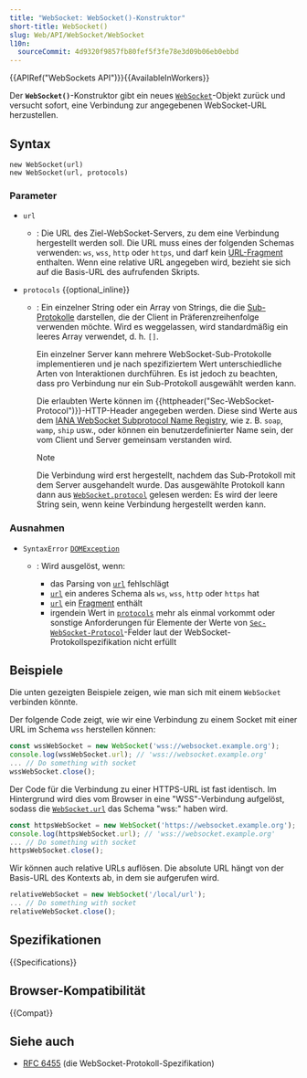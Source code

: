 ```yaml
---
title: "WebSocket: WebSocket()-Konstruktor"
short-title: WebSocket()
slug: Web/API/WebSocket/WebSocket
l10n:
  sourceCommit: 4d9320f9857fb80fef5f3fe78e3d09b06eb0ebbd
---
```


{{APIRef("WebSockets API")}}{{AvailableInWorkers}}

Der **`WebSocket()`**-Konstruktor gibt ein neues [`WebSocket`](/de/docs/Web/API/WebSocket)-Objekt zurück und versucht sofort, eine Verbindung zur angegebenen WebSocket-URL herzustellen.

## Syntax

```js-nolint
new WebSocket(url)
new WebSocket(url, protocols)
```

### Parameter

- `url`

  - : Die URL des Ziel-WebSocket-Servers, zu dem eine Verbindung hergestellt werden soll.
    Die URL muss eines der folgenden Schemas verwenden: `ws`, `wss`, `http` oder `https`, und darf kein [URL-Fragment](/de/docs/Web/URI/Reference/Fragment) enthalten.
    Wenn eine relative URL angegeben wird, bezieht sie sich auf die Basis-URL des aufrufenden Skripts.

- `protocols` {{optional_inline}}

  - : Ein einzelner String oder ein Array von Strings, die die [Sub-Protokolle](/de/docs/Web/API/WebSockets_API/Writing_WebSocket_servers#subprotocols) darstellen, die der Client in Präferenzreihenfolge verwenden möchte.
    Wird es weggelassen, wird standardmäßig ein leeres Array verwendet, d. h. `[]`.

    Ein einzelner Server kann mehrere WebSocket-Sub-Protokolle implementieren und je nach spezifiziertem Wert unterschiedliche Arten von Interaktionen durchführen.
    Es ist jedoch zu beachten, dass pro Verbindung nur ein Sub-Protokoll ausgewählt werden kann.

    Die erlaubten Werte können im {{httpheader("Sec-WebSocket-Protocol")}}-HTTP-Header angegeben werden.
    Diese sind Werte aus dem [IANA WebSocket Subprotocol Name Registry](https://www.iana.org/assignments/websocket/websocket.xml#subprotocol-name), wie z. B. `soap`, `wamp`, `ship` usw., oder können ein benutzerdefinierter Name sein, der vom Client und Server gemeinsam verstanden wird.

    > [!NOTE]
    > Die Verbindung wird erst hergestellt, nachdem das Sub-Protokoll mit dem Server ausgehandelt wurde.
    > Das ausgewählte Protokoll kann dann aus [`WebSocket.protocol`](/de/docs/Web/API/WebSocket/protocol) gelesen werden: Es wird der leere String sein, wenn keine Verbindung hergestellt werden kann.

### Ausnahmen

- `SyntaxError` [`DOMException`](/de/docs/Web/API/DOMException)

  - : Wird ausgelöst, wenn:

    - das Parsing von [`url`](#url) fehlschlägt
    - [`url`](#url) ein anderes Schema als `ws`, `wss`, `http` oder `https` hat
    - [`url`](#url) ein [Fragment](/de/docs/Web/URI/Reference/Fragment) enthält
    - irgendein Wert in [`protocols`](#protocols) mehr als einmal vorkommt oder sonstige Anforderungen für Elemente der Werte von [`Sec-WebSocket-Protocol`](/de/docs/Web/HTTP/Protocol_upgrade_mechanism#sec-websocket-protocol)-Felder laut der WebSocket-Protokollspezifikation nicht erfüllt

## Beispiele

Die unten gezeigten Beispiele zeigen, wie man sich mit einem `WebSocket` verbinden könnte.

Der folgende Code zeigt, wie wir eine Verbindung zu einem Socket mit einer URL im Schema `wss` herstellen können:

```js
const wssWebSocket = new WebSocket('wss://websocket.example.org');
console.log(wssWebSocket.url); // 'wss://websocket.example.org'
... // Do something with socket
wssWebSocket.close();
```

Der Code für die Verbindung zu einer HTTPS-URL ist fast identisch.
Im Hintergrund wird dies vom Browser in eine "WSS"-Verbindung aufgelöst, sodass die [`WebSocket.url`](/de/docs/Web/API/WebSocket/url) das Schema "wss:" haben wird.

```js
const httpsWebSocket = new WebSocket('https://websocket.example.org');
console.log(httpsWebSocket.url); // 'wss://websocket.example.org'
... // Do something with socket
httpsWebSocket.close();
```

Wir können auch relative URLs auflösen.
Die absolute URL hängt von der Basis-URL des Kontexts ab, in dem sie aufgerufen wird.

```js
relativeWebSocket = new WebSocket('/local/url');
... // Do something with socket
relativeWebSocket.close();
```

## Spezifikationen

{{Specifications}}

## Browser-Kompatibilität

{{Compat}}

## Siehe auch

- [RFC 6455](https://www.rfc-editor.org/rfc/rfc6455.html) (die WebSocket-Protokoll-Spezifikation)
